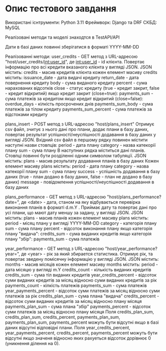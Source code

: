 # Опис тестового завдання

Використані існтрументи:
Python 3.11
Фреймворк: Django та DRF
СКБД: MySQL


Реалізовані методи та моделі знаходтся в TestAPI/API

Дати в базі даних повинні зберігатися в форматі YYYY-MM-DD

Реалізованні методи:
user_credits - GET метод з URL-адресою "host/user_credits/<int:user_id>", де <int:user_id> - id клієнта.
Повертає інформацію про всі кредити вказаного клієнта у вигляді JSON.
JSON містить:
credits - масив кредитів клієнта
	кожен елемент масиву credits містить:
	issuance_date - дата видачі кредиту
	return_date - дата повернення кредиту
	body - сума виданого кредиту
	percent - сума нарахованих відсотків
	close - статус кредиту (true - кредит закрит, false - кредит відкритий)
	якщо кредит закрит (close=true):
		payments_sum - сума платежів за кредитом
	якщо кредит відкритий (close=false):
		overdue_days - кілкість просрочених днів
		payments_sum_body - сума платежів за тілом кредиту
		payments_sum_percent - сума платежів за відстоками кредиту


plans_insert - POST метод з URL-адресою "host/plans_insert"
Отримує csv файл, зчитує з нього дані про плани, додає плани в базу даних, повертає результат успішності/неуспішності додавання в базу даних у вигляді JSON.
Вхідний csv файл в першому рядку повинен містити наступні назви стовпців:
period - дата плану
category - назва катекорії плану
sum - сума плану
В наступних рядка міститься дані планів.
Cтовпці повинні бути розділенні одним символом табуляції.
JSON містить:
plans - масив результату додавання планів в базу даних
	Кожен елемент масиву plans містить:
	period - дата плану
	category - назва катекорії плану
	sum - сума плану
	success - успішність додавання в базу даних (true - план додано в базу даних, false - план не додано в базу даних)
	message - повідомлення успішності/неуспішності додавання в базу даних


plans_performance - GET метод з URL-адресою "host/plans_performance?date=<date>", де \<date\> -  дата, станом на яку відбувається перевірка виконання планів в форматі d.m.Y .
Приймає дату та повертає дані про усі плани, що мают дату меншу за задану, у вигляді JSON.
JSON містить:
plans - масив планів
	кожен елемент масиву plans містить:
	period - місяц плану у вигляді YYYY-MM-DD
	category - категорія плану
	sum - сума плану
	percent - відсоток виконання плану
	якщо категорія плану "видача":
		credits_sum - сума виданих кредитів
	якщо категорія плану "збір":
		payments_sum - сума платежів


year_performance - GET метод з URL-адресою "host/year_performance?year=<year>", де \<year\> - рік за який збирается статистика.
Отримує рік, та повертає зведену помісячну інформацію у вигляді JSON.
JSON містить:
months - масив місяців
	кожен елемент масиву months містить:
	period - дата місяцю у вигляді m.Y
	credits_count - кількість виданих кредитів
	credits_sum - сума тіл виданих кредитів
	year_credits_percent - відсоток суми виданих кредитів за місяц відносно суми виданих кредитів за рік
	payments_count - кілкість платежів
	payments_sum - сума платежів
	year_payments_percent - відсоток суми платежів за місяц відносно суми платежів за рік
	credits_plan_sum - сума плана "видача"
	credits_percent - відсоток суми виданих кредитів за місяц відносно плану місяця
	payments_plan_sum - сума плана "збір"
	payments_percent - відсоток суми платежів за місяц відносно плану місяця
	Поля credits_plan_sum, credits_plan_sum, credits_percent, payments_plan_sum, payments_plan_sum, payments_percent можуть бути відсутні якщо в базі даних відсутні відповідні плани.
	Поля year_credits_percent, year_payments_percent, credits_percent, payments_percent можуть бути відсутні якщо значеня відносно яких рахуеться відсоток дорівнює 0 (уникнення ділення на 0).